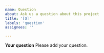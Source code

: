 ```yaml
---
name: Question
about: Ask us a question about this project
title: '[Q]'
labels: 'question'
assignees: ''

---
```


<!--
SPDX-FileCopyrightText: 2022 Wilfred Nicoll <xyzroller@rollyourown.xyz>
SPDX-License-Identifier: CC-BY-SA-4.0
-->

**Your question**
Please add your question.

